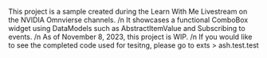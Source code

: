 This project is a sample created during the Learn With Me Livestream on the NVIDIA Omnvierse channels.
/n
It showcases a functional ComboBox widget using DataModels such as AbstractItemValue and Subscribing to events.
/n
As of November 8, 2023, this project is WIP.
/n
If you would like to see the completed code used for tesitng, please go to exts > ash.test.test 